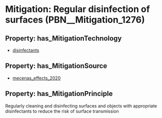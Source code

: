 # Mitigation: __Regular disinfection of surfaces__ (PBN__Mitigation_1276)

## Property: has_MitigationTechnology

* [disinfectants](../Technology/PBN__Technology_413)

## Property: has_MitigationSource

* [mecenas_effects_2020](../Article/PBN__Article_228)

## Property: has_MitigationPrinciple

Regularly cleaning and disinfecting surfaces and objects with appropriate disinfectants to reduce the risk of surface transmission

